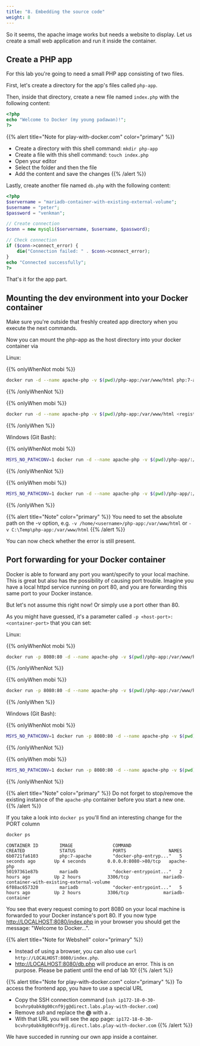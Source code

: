 ```yaml
---
title: "8. Embedding the source code"
weight: 8
---
```


So it seems, the apache image works but needs a website to display. Let us create a small web application and run it inside the container.


## Create a PHP app

For this lab you're going to need a small PHP app consisting of two files.

First, let's create a directory for the app's files called `php-app`.

Then, inside that directory, create a new file named `index.php` with the following content:

```php
<?php
echo "Welcome to Docker (my young padawan)!";
?>
```

{{% alert title="Note for play-with-docker.com" color="primary" %}}

* Create a directory with this shell command: `mkdir php-app`
* Create a file with this shell command: `touch index.php`
* Open your editor
* Select the folder and then the file
* Add the content and save the changes
{{% /alert %}}

Lastly, create another file named `db.php` with the following content:

```php
<?php
$servername = "mariadb-container-with-existing-external-volume";
$username = "peter";
$password = "venkman";

// Create connection
$conn = new mysqli($servername, $username, $password);

// Check connection
if ($conn->connect_error) {
    die("Connection failed: " . $conn->connect_error);
}
echo "Connected successfully";
?>
```

That's it for the app part.


## Mounting the dev environment into your Docker container

Make sure you're outside that freshly created app directory when you execute the next commands.

Now you can mount the php-app as the host directory into your docker container via

Linux:

{{% onlyWhenNot mobi %}}
```bash
docker run -d --name apache-php -v $(pwd)/php-app:/var/www/html php:7-apache
```
{{% /onlyWhenNot %}}

{{% onlyWhen mobi %}}
```bash
docker run -d --name apache-php -v $(pwd)/php-app:/var/www/html <registry-url>/puzzle/k8s/kurs/php:7-apache
```
{{% /onlyWhen %}}

Windows (Git Bash):

{{% onlyWhenNot mobi %}}
```bash
MSYS_NO_PATHCONV=1 docker run -d --name apache-php -v $(pwd)/php-app/:/var/www/html php:7-apache
```
{{% /onlyWhenNot %}}

{{% onlyWhen mobi %}}
```bash
MSYS_NO_PATHCONV=1 docker run -d --name apache-php -v $(pwd)/php-app/:/var/www/html <registry-url>/puzzle/k8s/kurs/php:7-apache
```
{{% /onlyWhen %}}

{{% alert title="Note" color="primary" %}}
You need to set the absolute path on the -v option, e.g. `-v /home/<username>/php-app:/var/www/html` or `-v C:\Temp\php-app:/var/www/html`
{{% /alert %}}

You can now check whether the error is still present.


## Port forwarding for your Docker container

Docker is able to forward any port you want/specify to your local machine. This is great but also has the possibility of causing port trouble.
Imagine you have a local httpd service running on port 80, and you are forwarding this same port to your Docker instance.

But let's not assume this right now! Or simply use a port other than 80.

As you might have guessed, it's a parameter called `-p <host-port>:<container-port>` that you can set:

Linux:

{{% onlyWhenNot mobi %}}
```bash
docker run -p 8080:80 -d --name apache-php -v $(pwd)/php-app:/var/www/html php:7-apache
```
{{% /onlyWhenNot %}}

{{% onlyWhen mobi %}}
```bash
docker run -p 8080:80 -d --name apache-php -v $(pwd)/php-app:/var/www/html <registry-url>/puzzle/k8s/kurs/php:7-apache
```
{{% /onlyWhen %}}

Windows (Git Bash):

{{% onlyWhenNot mobi %}}
```bash
MSYS_NO_PATHCONV=1 docker run -p 8080:80 -d --name apache-php -v $(pwd)/php-app/:/var/www/html php:7-apache
```
{{% /onlyWhenNot %}}

{{% onlyWhen mobi %}}
```bash
MSYS_NO_PATHCONV=1 docker run -p 8080:80 -d --name apache-php -v $(pwd)/php-app/:/var/www/html <registry-url>/puzzle/k8s/kurs/php:7-apache
```
{{% /onlyWhenNot %}}

{{% alert title="Note" color="primary" %}}
Do not forget to stop/remove the existing instance of the `apache-php` container before you start a new one.
{{% /alert %}}

If you take a look into `docker ps` you'll find an interesting change for the PORT column

```bash
docker ps
```

```
CONTAINER ID        IMAGE               COMMAND                  CREATED             STATUS              PORTS                NAMES
6b0721fa6103        php:7-apache        "docker-php-entryp..."   5 seconds ago       Up 4 seconds        0.0.0.0:8080->80/tcp   apache-php
50197361e87b        mariadb             "docker-entrypoint..."   2 hours ago         Up 2 hours          3306/tcp             mariadb-container-with-existing-external-volume
6f08ac657320        mariadb             "docker-entrypoint..."   5 hours ago         Up 2 hours          3306/tcp             mariadb-container
```

You see that every request coming to port 8080 on your local machine is forwarded to your Docker instance's port 80.
If you now type <http://LOCALHOST:8080/index.php> in your browser you should get the message: "Welcome to Docker...".

{{% alert title="Note for Webshell" color="primary" %}}

* Instead of using a browser, you can also use `curl http://LOCALHOST:8080/index.php`.
* <http://LOCALHOST:8080/db.php> will produce an error. This is on purpose. Please be patient until the end of lab 10!
{{% /alert %}}

{{% alert title="Note for play-with-docker.com" color="primary" %}}
To access the frontend app, you have to use a special URL

* Copy the SSH connection command (`ssh ip172-18-0-30-bcvhrp0abk8g00cnf9jg@direct.labs.play-with-docker.com`)
* Remove *ssh* and replace the **@** with a **.**
* With that URL you will see the app page: `ip172-18-0-30-bcvhrp0abk8g00cnf9jg.direct.labs.play-with-docker.com`
{{% /alert %}}

We have succeded in running our own app inside a container.
